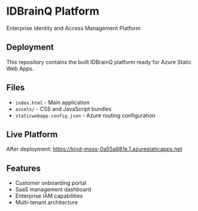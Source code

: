 # IDBrainQ Platform

Enterprise Identity and Access Management Platform

## Deployment
This repository contains the built IDBrainQ platform ready for Azure Static Web Apps.

## Files
- `index.html` - Main application
- `assets/` - CSS and JavaScript bundles  
- `staticwebapp.config.json` - Azure routing configuration

## Live Platform
After deployment: https://kind-moss-0a55a681e.1.azurestaticapps.net

## Features
- Customer onboarding portal
- SaaS management dashboard
- Enterprise IAM capabilities
- Multi-tenant architecture

